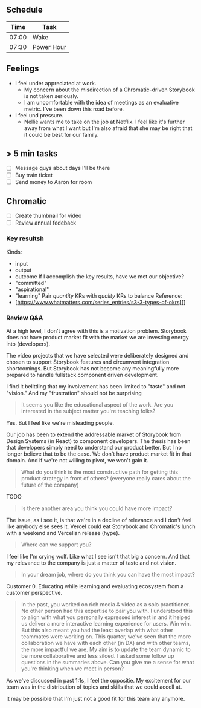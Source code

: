 ## Schedule

| Time  | Task       |
| ----- | ---------- |
| 07:00 | Wake       |
| 07:30 | Power Hour |

## Feelings
- I feel under appreciated at work.
  - My concern about the misdirection of a Chromatic-driven Storybook is not taken seriously.
  - I am uncomfortable with the idea of meetings as an evaluative metric. I've been down this road before.
- I feel und pressure.
  - Nellie wants me to take on the job at Netflix. I feel like it's further away from what I want but I'm also afraid that she may be right that it could be best for our family.

## > 5 min tasks

- [ ] Message guys about days I'll be there
- [ ] Buy train ticket
- [ ] Send money to Aaron for room

## Chromatic

- [ ] Create thumbnail for video
- [ ] Review annual fedeback

### Key resultsh
Kinds:
- input
- output
- outcome
If I accomplish the key results, have we met our objective?
- "committed"
- "aspirational"
- "learning"
Pair *quantity* KRs with *quality* KRs to balance
Reference:
- [https://www.whatmatters.com/series_entries/s3-3-types-of-okrs][]

### Review Q&A

At a high level, I don't agree with this is a motivation problem.
Storybook does not have product market fit with the market we are investing energy into (developers).

The video projects that we have selected were deliberately designed and chosen to support Storybook features and circumvent integration shortcomings. But Storybook has not become any meaningfully more prepared to handle fullstack component driven development.

I find it belittling that my involvement has been limited to "taste" and not "vision." And my "frustration" should not be surprising

> It seems you like the educational aspect of the work. Are you interested in the subject matter you're teaching folks?

Yes. But I feel like we're misleading people.

Our job has been to extend the addressable market of Storybook from Design Systems (in React) to component developers. The thesis has been that developers simply need to understand our product better. But I no longer believe that to be the case. We don't have product market fit in that domain. And if we're not willing to pivot, we won't gain it.

> What do you think is the most constructive path for getting this product strategy in front of others? (everyone really cares about the future of the company)

TODO

> Is there another area you think you could have more impact?

The issue, as i see it, is that we're in a decline of relevance and I don't feel like anybody else sees it.
Vercel could eat Storybook and Chromatic's lunch with a weekend and Vercelian release (hype).

> Where can we support you?

I feel like I'm crying wolf. Like what I see isn't that big a concern. And that my relevance to the company is just a matter of taste and not vision.

> In your dream job, where do you think you can have the most impact?

Customer 0. Educating while learning and evaluating ecosystem from a customer perspective.

> In the past, you worked on rich media & video as a solo practitioner. No other person had this expertise to pair you with. I understood this to align with what you personally expressed interest in and it helped us deliver a more interactive learning experience for users. Win win.  
> But this also meant you had the least overlap with what other teammates were working on. This quarter, we've seen that the more collaboration we have with each other (in DX) and with other teams, the more impactful we are. My aim is to update the team dynamic to be more collaborative and less siloed.
> I asked some follow up questions in the summaries above. Can you give me a sense for what you're thinking when we meet in person?

As we've discussed in past 1:1s, I feel the oppositie. My excitement for our team was in the distribution of topics and skills that we could accell at.

It may be possible that I'm just not a good fit for this team any anymore.
